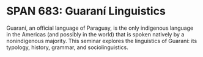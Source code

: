 # SPAN 683: Guaraní Linguistics

Guaraní, an official language of Paraguay, is the only indigenous language in the Americas (and possibly in the world) that is spoken natively by a nonindigenous majority. This seminar explores the linguistics of Guaraní: its typology, history, grammar, and sociolinguistics.